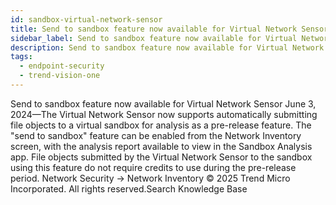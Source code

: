 ```yaml
---
id: sandbox-virtual-network-sensor
title: Send to sandbox feature now available for Virtual Network Sensor
sidebar_label: Send to sandbox feature now available for Virtual Network Sensor
description: Send to sandbox feature now available for Virtual Network Sensor
tags:
  - endpoint-security
  - trend-vision-one
---
```


 Send to sandbox feature now available for Virtual Network Sensor June 3, 2024—The Virtual Network Sensor now supports automatically submitting file objects to a virtual sandbox for analysis as a pre-release feature. The "send to sandbox" feature can be enabled from the Network Inventory screen, with the analysis report available to view in the Sandbox Analysis app. File objects submitted by the Virtual Network Sensor to the sandbox using this feature do not require credits to use during the pre-release period. Network Security → Network Inventory © 2025 Trend Micro Incorporated. All rights reserved.Search Knowledge Base